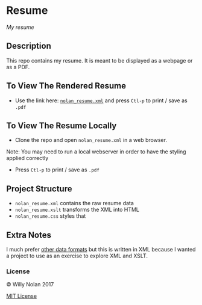 # Resume
*My resume*

## Description
This repo contains my resume. It is meant to be displayed as a webpage or as a PDF.

## To View The Rendered Resume
- Use the link here: [`nolan_resume.xml`](https://cdn.rawgit.com/computersarecool/resume/e2cb6dc5bdc651a674765b61d5633a924d2d529b/nolan_resume.xml) and press `Ctl-p` to print / save as `.pdf`

## To View The Resume Locally
- Clone the repo and open `nolan_resume.xml` in a web browser. 

Note: You may need to run a local webserver in order to have the styling applied correctly
- Press `Ctl-p` to print / save as `.pdf`

## Project Structure
- `nolan_resume.xml` contains the raw resume data
- `nolan_resume.xslt` transforms the XML into HTML 
- `nolan_resume.css` styles that

## Extra Notes
I much prefer [other data formats](https://www.json.org/) but this is written in XML because I wanted a project to use as an exercise to explore XML and XSLT.

### License
:copyright: Willy Nolan 2017

[MIT License](LICENSE.txt)

